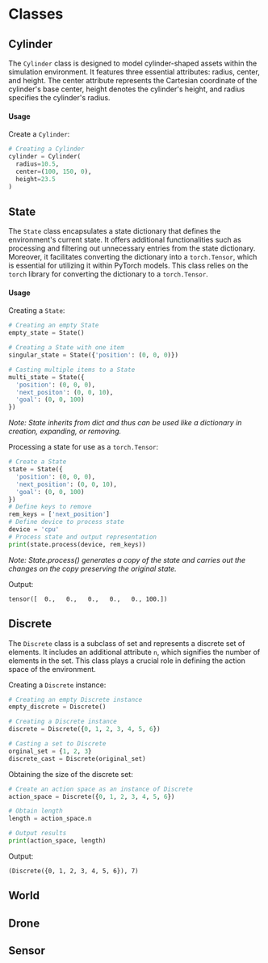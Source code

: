 # Classes

## Cylinder

The `Cylinder` class is designed to model cylinder-shaped assets within the simulation environment. It features three essential attributes: radius, center, and height. The center attribute represents the Cartesian coordinate of the cylinder's base center, height denotes the cylinder's height, and radius specifies the cylinder's radius.

#### Usage

Create a `Cylinder`:
```python
# Creating a Cylinder
cylinder = Cylinder(
  radius=10.5,
  center=(100, 150, 0),
  height=23.5
)
```

## State

The `State` class encapsulates a state dictionary that defines the environment's current state. It offers additional functionalities such as processing and filtering out unnecessary entries from the state dictionary. Moreover, it facilitates converting the dictionary into a `torch.Tensor`, which is essential for utilizing it within PyTorch models. This class relies on the `torch` library for converting the dictionary to a `torch.Tensor`.

#### Usage

Creating a `State`:
```python
# Creating an empty State
empty_state = State()

# Creating a State with one item
singular_state = State({'position': (0, 0, 0)})

# Casting multiple items to a State
multi_state = State({
  'position': (0, 0, 0),
  'next_positon': (0, 0, 10),
  'goal': (0, 0, 100)
})
```
_Note: State inherits from dict and thus can be used like a dictionary in creation, expanding, or removing._

Processing a state for use as a `torch.Tensor`:
```python
# Create a State
state = State({
  'position': (0, 0, 0),
  'next_position': (0, 0, 10),
  'goal': (0, 0, 100)
})
# Define keys to remove
rem_keys = ['next_position']
# Define device to process state
device = 'cpu'
# Process state and output representation
print(state.process(device, rem_keys))
```
_Note: State.process() generates a copy of the state and carries out the changes on the copy preserving the original state._

Output:
```
tensor([  0.,   0.,   0.,   0.,   0., 100.])
```

## Discrete

The `Discrete` class is a subclass of set and represents a discrete set of elements. It includes an additional attribute `n`, which signifies the number of elements in the set. This class plays a crucial role in defining the action space of the environment.

Creating a `Discrete` instance:
```python
# Creating an empty Discrete instance
empty_discrete = Discrete()

# Creating a Discrete instance
discrete = Discrete({0, 1, 2, 3, 4, 5, 6})

# Casting a set to Discrete
orginal_set = {1, 2, 3}
discrete_cast = Discrete(original_set)
```

Obtaining the size of the discrete set:
```python
# Create an action space as an instance of Discrete
action_space = Discrete({0, 1, 2, 3, 4, 5, 6})

# Obtain length
length = action_space.n

# Output results
print(action_space, length)
```

Output:
```
(Discrete({0, 1, 2, 3, 4, 5, 6}), 7)
```
## World

## Drone

## Sensor
